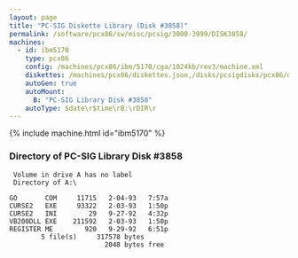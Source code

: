 ```yaml
---
layout: page
title: "PC-SIG Diskette Library (Disk #3858)"
permalink: /software/pcx86/sw/misc/pcsig/3000-3999/DISK3858/
machines:
  - id: ibm5170
    type: pcx86
    config: /machines/pcx86/ibm/5170/cga/1024kb/rev3/machine.xml
    diskettes: /machines/pcx86/diskettes.json,/disks/pcsigdisks/pcx86/diskettes.json
    autoGen: true
    autoMount:
      B: "PC-SIG Library Disk #3858"
    autoType: $date\r$time\rB:\rDIR\r
---
```


{% include machine.html id="ibm5170" %}

### Directory of PC-SIG Library Disk #3858

     Volume in drive A has no label
     Directory of A:\

    GO       COM     11715   2-04-93   7:57a
    CURSE2   EXE     93322   2-03-93   1:50p
    CURSE2   INI        29   9-27-92   4:32p
    VB200DLL EXE    211592   2-03-93   1:50p
    REGISTER ME        920   9-29-92   6:51p
            5 file(s)     317578 bytes
                            2048 bytes free

